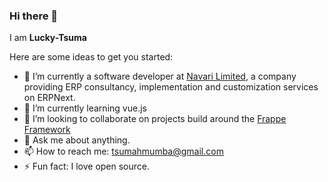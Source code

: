 ### Hi there 👋


I am **Lucky-Tsuma**

Here are some ideas to get you started:

- 🔭 I’m currently a software developer at [Navari Limited](https://navari.co.ke/), a company providing ERP consultancy, implementation and customization services on ERPNext.
- 🌱 I’m currently learning vue.js
- 👯 I’m looking to collaborate on projects build around the [Frappe Framework](https://frappeframework.com/docs/v13/user/en/introduction#:~:text=Frappe%2C%20pronounced%20fra%2Dpay%2C,to%20build%20database%20driven%20apps.)
- 💬 Ask me about anything.
- 📫 How to reach me: tsumahmumba@gmail.com
- ⚡ Fun fact: I love open source. 
<!-- - 🤔 I’m looking for help with  -->

